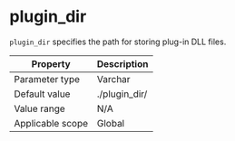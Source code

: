 plugin_dir
===============================
<!-- # docslug#/oceanbase-database/oceanbase-database/V4.0.0/plugin_dir-1-2-3-4 -->
`plugin_dir` specifies the path for storing plug-in DLL files.


| **Property** | **Description** |
|--------|---------------|
| Parameter type | Varchar |
| Default value | ./plugin_dir/ |
| Value range | N/A |
| Applicable scope | Global |


